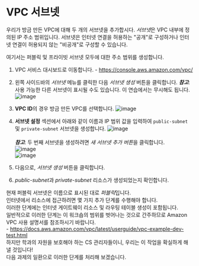 VPC 서브넷
=

우리가 방금 만든 VPC에 대해 두 개의 서브넷을 추가합시다.
*서브넷*은 VPC 내부에 정의된 IP 주소 범위입니다.
서브넷은 인터넷 연결을 허용하는 "공개"로 구성하거나 인터넷 연결이 허용되지 않는 "비공개"로 구성할 수 있습니다.

여기서는 퍼블릭 및 프라이빗 서브넷 모두에 대한 주소 범위를 생성합니다.

1. VPC 서비스 대시보드로 이동합니다. - https://console.aws.amazon.com/vpc/

2. 왼쪽 사이드바의 _서브넷_ 메뉴를 클릭한 다음 _서브넷 생성_ 버튼을 클릭합니다. **_참고_**: 사용 가능한 다른 서브넷이 표시될 수도 있습니다. 이 연습에서는 무시해도 됩니다.
   ![image](https://github.com/user-attachments/assets/41ad58ef-681f-4d5b-b0a6-7665a53265b5)

3. **VPC ID**의 경우 방금 만든 VPC를 선택합니다.
   ![image](https://github.com/user-attachments/assets/0975b518-00b2-4197-ba61-d809b5071d04)

4. **서브넷 설정** 섹션에서 아래와 같이 이름과 IP 범위 값을 입력하여 `public-subnet` 및 `private-subnet` 서브넷을 생성합니다.
   ![image](https://github.com/user-attachments/assets/6d5ac6a1-0f47-4598-82cc-8148c4415c48)<br><br>
   **_참고_**: 두 번째 서브넷을 생성하려면 *새 서브넷 추가 버튼*을 클릭합니다.<br>
   ![image](https://github.com/user-attachments/assets/44946479-87ba-44d7-b1fe-cd827dec7f1f)<br>
   ![image](https://github.com/user-attachments/assets/2e36be1a-f4ee-47d7-adc6-04bf36faae70)

6. 다음으로, _서브넷 생성_ 버튼을 클릭합니다.

7. *public-subnet*과 _private-subnet_ 리소스가 생성되었는지 확인합니다.

현재 퍼블릭 서브넷은 이름으로 표시된 대로 *퍼블릭*입니다.<br>
인터넷에서 리소스에 접근하려면 몇 가지 추가 단계를 수행해야 합니다.<br>
이러한 단계에는 인터넷 게이트웨이 리소스 및 라우팅 테이블 생성이 포함됩니다.<br>
일반적으로 이러한 단계는 이 워크숍의 범위를 벗어나는 것으로 간주하므로 Amazon VPC 사용 설명서를 참조하시기 바랍니다.<br>- https://docs.aws.amazon.com/vpc/latest/userguide/vpc-example-dev-test.html <br>
하지만 학과의 자원을 보호해야 하는 CS 관리자들이니, 우리는 이 작업을 확실하게 해낼 것입니다!<br>
다음 과제의 일환으로 이러한 단계를 처리해 보겠습니다.
